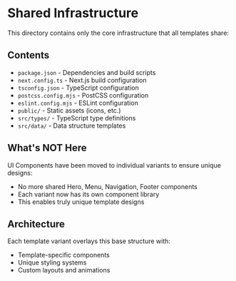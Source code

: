 # Shared Infrastructure

This directory contains only the core infrastructure that all templates share:

## Contents
- `package.json` - Dependencies and build scripts
- `next.config.ts` - Next.js build configuration  
- `tsconfig.json` - TypeScript configuration
- `postcss.config.mjs` - PostCSS configuration
- `eslint.config.mjs` - ESLint configuration
- `public/` - Static assets (icons, etc.)
- `src/types/` - TypeScript type definitions
- `src/data/` - Data structure templates

## What's NOT Here
UI Components have been moved to individual variants to ensure unique designs:
- No more shared Hero, Menu, Navigation, Footer components
- Each variant now has its own component library
- This enables truly unique template designs

## Architecture
Each template variant overlays this base structure with:
- Template-specific components
- Unique styling systems
- Custom layouts and animations